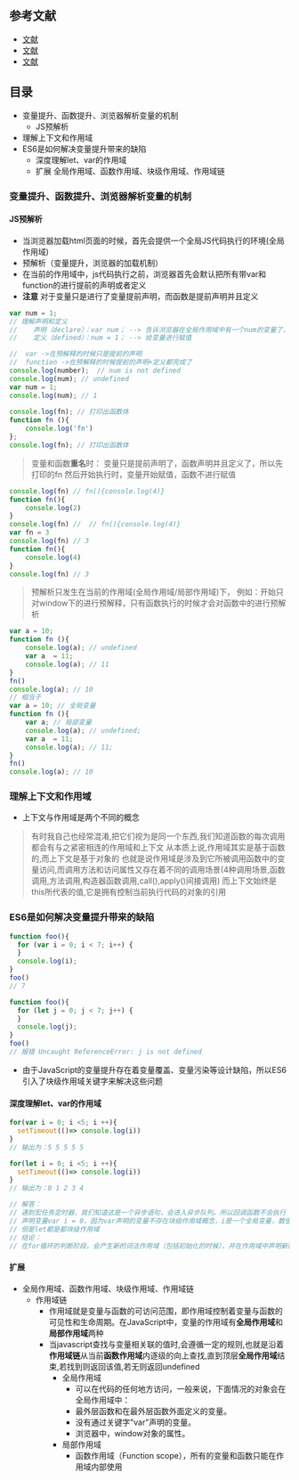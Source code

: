 ## 

## 参考文献
- [文献](https://blog.poetries.top/browser-working-principle/guide/part2/lesson09.html#%E6%80%9D%E8%80%83%E6%97%B6%E9%97%B4)
- [文献](https://blog.csdn.net/halations/article/details/109218377?ops_request_misc=%257B%2522request%255Fid%2522%253A%2522171004138016800211517404%2522%252C%2522scm%2522%253A%252220140713.130102334.pc%255Fblog.%2522%257D&request_id=171004138016800211517404&biz_id=0&utm_medium=distribute.pc_search_result.none-task-blog-2~blog~first_rank_ecpm_v1~rank_v31_ecpm-1-109218377-null-null.nonecase&utm_term=%E5%8F%98%E9%87%8F%E6%8F%90%E5%8D%87&spm=1018.2226.3001.4450)
- [文献](https://blog.csdn.net/halations/article/details/109218377?ops_request_misc=%257B%2522request%255Fid%2522%253A%2522172092435016800186510013%2522%252C%2522scm%2522%253A%252220140713.130102334.pc%255Fblog.%2522%257D&request_id=172092435016800186510013&biz_id=0&utm_medium=distribute.pc_search_result.none-task-blog-2~blog~first_rank_ecpm_v1~rank_v31_ecpm-1-109218377-null-null.nonecase&utm_term=javascript&spm=1018.2226.3001.4450)

## 目录
- 变量提升、函数提升、浏览器解析变量的机制
  - JS预解析 
- 理解上下文和作用域
- ES6是如何解决变量提升带来的缺陷
  - 深度理解let、var的作用域
  - 扩展 全局作用域、函数作用域、块级作用域、作用域链


### 变量提升、函数提升、浏览器解析变量的机制
#### JS预解析
  - 当浏览器加载html页面的时候，首先会提供一个全局JS代码执行的环境(全局作用域)
  - 预解析（变量提升，浏览器的加载机制）
  - 在当前的作用域中，js代码执行之前，浏览器首先会默认把所有带var和function的进行提前的声明或者定义
  - **注意** 对于变量只是进行了变量提前声明，而函数是提前声明并且定义

```JavaScript
var num = 1;
// 理解声明和定义
//    声明（declare）：var num； --> 告诉浏览器在全局作用域中有一个num的变量了，如果一个变量只是声明了但是没有赋值，默认的值是undefined。
//    定义（defined）：num = 1； --> 给变量进行赋值
```

```JavaScript
//  var ->在预解释的时候只是提前的声明
//  function ->在预解释的时候提前的声明+定义都完成了
console.log(number);  // num is not defined
console.log(num); // undefined
var num = 1;
console.log(num); // 1
 
console.log(fn); // 打印出函数体
function fn (){
    console.log('fn')
};
console.log(fn); // 打印出函数体
```

> 变量和函数**重名**时：
> 变量只是提前声明了，函数声明并且定义了，所以先打印的fn
> 然后开始执行时，变量开始赋值，函数不进行赋值
```JavaScript
console.log(fn) // fn(){console.log(4)}
function fn(){
    console.log(2)
}
console.log(fn) //  // fn(){console.log(4)}
var fn = 3
console.log(fn) // 3
function fn(){
    console.log(4)
}
console.log(fn) // 3
```

> 预解析只发生在当前的作用域(全局作用域/局部作用域)下，
> 例如：开始只对window下的进行预解释，只有函数执行的时候才会对函数中的进行预解析
```JavaScript
var a = 10;
function fn (){
    console.log(a); // undefined
    var a  = 11;
    console.log(a); // 11
}
fn()
console.log(a); // 10
// 相当于
var a = 10; // 全局变量
function fn (){
    var a; // 局部变量
    console.log(a); // undefined;
    var a  = 11;
    console.log(a); // 11;
}
fn()
console.log(a); // 10
```

### 理解上下文和作用域
  - 上下文与作用域是两个不同的概念
  > 有时我自己也经常混淆,把它们视为是同一个东西,我们知道函数的每次调用都会有与之紧密相连的作用域和上下文
  > 从本质上说,作用域其实是基于函数的,而上下文是基于对象的
  > 也就是说作用域是涉及到它所被调用函数中的变量访问,而调用方法和访问属性又存在着不同的调用场景(4种调用场景,函数调用,方法调用,构造器函数调用,call(),apply()间接调用)
  > 而上下文始终是this所代表的值,它是拥有控制当前执行代码的对象的引用


### ES6是如何解决变量提升带来的缺陷
```JavaScript
function foo(){
  for (var i = 0; i < 7; i++) {
  }
  console.log(i); 
}
foo()
// 7

function foo(){
  for (let j = 0; j < 7; j++) {
  }
  console.log(j); 
}
foo()
// 报错 Uncaught ReferenceError: j is not defined
```

- 由于JavaScript的变量提升存在着变量覆盖、变量污染等设计缺陷，所以ES6引入了块级作用域关键字来解决这些问题
#### 深度理解let、var的作用域
``` JavaScript
for(var i = 0; i <5; i ++){ 
  setTimeout(()=> console.log(i)) 
}
// 输出为：5 5 5 5 5

for(let i = 0; i <5; i ++){ 
  setTimeout(()=> console.log(i)) 
}
// 输出为：0 1 2 3 4

// 解答：
// 遇到宏任务定时器，我们知道这是一个异步语句，会进入异步队列。所以回调函数不会执行
// 声明变量var i = 0，因为var声明的变量不存在块级作用域概念，i是一个全局变量，数值被不断覆盖
// 但是let都是都块级作用域
// 结论：
// 在for循环的判断阶段，会产生新的词法作用域（包括初始化的时候），并在作用域中声明新的变量i。但是由于var声明时候存在变量声明的提升，被提升到了词法作用域外。因此，var输出时候，寻找到的变量i是作用域外（已经变为5的i）。但是let的声明提升是在块级作用域中的。输出的会是当前词法作用域下的变量i
```
  
#### 扩展
  - 全局作用域、函数作用域、块级作用域、作用域链
    - 作用域链
      - 作用域就是变量与函数的可访问范围，即作用域控制着变量与函数的可见性和生命周期。在JavaScript中，变量的作用域有**全局作用域**和**局部作用域**两种
      - 当javascript查找与变量相关联的值时,会遵循一定的规则,也就是沿着**作用域链**从当前**函数作用域**内逐级的向上查找,直到顶层**全局作用域**结束,若找到则返回该值,若无则返回undefined
        - 全局作用域
          - 可以在代码的任何地方访问，一般来说，下面情况的对象会在全局作用域中：
          - 最外层函数和在最外层函数外面定义的变量。
          - 没有通过关键字"var"声明的变量。
          - 浏览器中，window对象的属性。
        - 局部作用域
          - 函数作用域（Function scope），所有的变量和函数只能在作用域内部使用